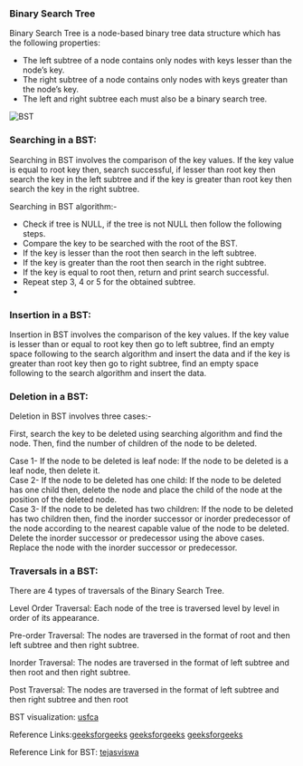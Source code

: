 ### Binary Search Tree
Binary Search Tree is a node-based binary tree data structure which has the following properties:

- The left subtree of a node contains only nodes with keys lesser than the node’s key.
- The right subtree of a node contains only nodes with keys greater than the node’s key.
- The left and right subtree each must also be a binary search tree.                           

![BST](https://user-images.githubusercontent.com/103468688/224972642-cee64b74-c7e7-4ed7-aac0-96a808d659c7.png)
### Searching in a BST:


Searching in BST involves the comparison of the key values. If the key value is equal to root key then, search successful, if lesser than root key then search the key in the left subtree and if the key is greater than root key then search the key in the right subtree.

Searching in BST algorithm:-

- Check if tree is NULL, if the tree is not NULL then follow the following steps.
- Compare the key to be searched with the root of the BST.
- If the key is lesser than the root then search in the left subtree.
- If the key is greater than the root then search in the right subtree.
- If the key is equal to root then, return and print search successful.
- Repeat step 3, 4 or 5 for the obtained subtree.
- 
### Insertion in a BST:
Insertion in BST involves the comparison of the key values. If the key value is lesser than or equal to root key then go to left subtree, find an empty space following to the search algorithm and insert the data and if the key is greater than root key then go to right subtree, find an empty space following to the search algorithm and insert the data.

### Deletion in a BST:

Deletion in BST involves three cases:-

First, search the key to be deleted using searching algorithm and find the node. Then, find the number of children of the node to be deleted.               

Case 1- If the node to be deleted is leaf node: If the node to be deleted is a leaf node, then delete it.                  
Case 2- If the node to be deleted has one child: If the node to be deleted has one child then, delete the node and place the child of the node at the position of the deleted node.              
Case 3- If the node to be deleted has two children: If the node to be deleted has two children then, find the inorder successor or inorder predecessor of the node according to the nearest capable value of the node to be deleted. Delete the inorder successor or predecessor using the above cases. Replace the node with the inorder successor or predecessor.             
###  Traversals in a BST:

There are 4 types of traversals of the Binary Search Tree.                   

Level Order Traversal: Each node of the tree is traversed level by level in order of its appearance.             

Pre-order Traversal: The nodes are traversed in the format of root and then left subtree and then right subtree.              

Inorder Traversal: The nodes are traversed in the format of left subtree and then root and then right subtree.                  

Post Traversal: The nodes are traversed in the format of left subtree  and then right subtree and then root                  

BST visualization: [usfca](https://www.cs.usfca.edu/~galles/visualization/BST.html)

Reference Links:[geeksforgeeks](https://www.geeksforgeeks.org/binary-search-tree-data-structure/) [geeksforgeeks](https://www.geeksforgeeks.org/introduction-to-binary-search-tree-data-structure-and-algorithm-tutorials/) [geeksforgeeks](https://www.geeksforgeeks.org/applications-advantages-and-disadvantages-of-binary-search-tree/)

Reference Link for BST: [tejasviswa](https://github.com/TejasViswa/PIC10B_Disc1B_Disc2B/tree/main/Week_9)

